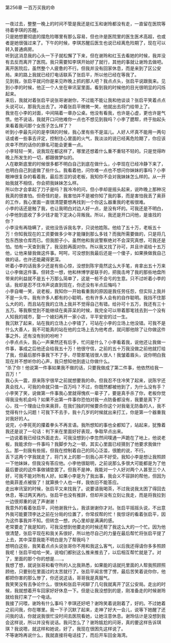 第256章 一百万买我的命
<br />一夜过去，整整一晚上的时间不管是我还是红玉和谢玲都没有走，一直留在医院等待着李琪的苏醒。<br />只是她想要彻底的摆危险哪里有那么容易，但也许是医院里的医生医术高超，也或者是她很强过来了。下午的时候，李琪苏醒后医生也说已经离危险期了，现在可以转入普通病房。<br />听到这消息我的心头一下子就松懈了下来，但在谢玲和红玉去看她的时候，我并没有去反而离开了医院。我只需要知李琪开始好了就行，其他的事就让谢玲去做吧。<br />离开医院后，虽然整个人疲惫的不行。但我并没有回家休息，而是来到了区公安局。来的路上我就已经打电话联系了张启平，所以他已经在等我了。<br />见到我，张启平就问你是来见昨晚上抓的那人吧？我点点头，张启平说跟我来。见到小李的时候，他正一个人坐在审讯室里面。看到我的时候他的目光很明显的闪烁起来。<br />来后，我就对着张启平说张哥谢谢你，不过能不能让我和他谈谈？张启平笑着点点头说可以，那我先出去了。冲着张启平微微一笑，他就出去将门给带上了。<br />我坐在小李的对面，中间隔着一章办公桌。他没有看我，也许是心虚，更也许是气愤。他不说话，我就开口问他难你一点也不想见到我吗？小李了腮帮，终于抬起头来看着我问那个女孩子怎么样了？<br />听到小李最先问的是李琪的时候，我心里有些不是滋儿。人好人坏真不能用一两句话或者一些事去评定，控制住心里面的火气，我淡淡的说已经离危险期了，你应该庆幸不然的话你的罪名可能会更重一点。<br />小李轻轻一笑，说我现在都这样了，哪里还想着什么重不重轻不轻的。只是觉得昨晚上所发生的一切，都跟做梦似的。<br />人在歇斯底里的时候很多都不明白自己到底在做什么，小李现在已经冷静下来了，也明白自己到底做了些什么。我看着他，问你难一点也不想问你妹妹的事吗？小李眼神很复杂的看着我，最后苦涩的说老板，我知你不会对我妹妹怎么样的。从一开始我就不相信，你会把我妹妹怎么样。<br />所以你才会拿起了刀子是吗？我冷冷的问，但小李却是摇头起来，说昨晚上那种况我真的很害怕。但奇怪的是，我害怕并不是被你知了我的事，而是害怕我丢了奥菲的工作，我心里面一直很清楚要想再找到一个你这么器重我的老板很难。<br />小李的话还是触了我，也让我明白对边人好一点，是没有坏的。可我还是不明白，小李他到底收了多少钱才能下定决心背叛我。所以，我还是开口问他，是谁找的你？<br />小李没有再隐瞒了，说他没告诉我名字，只说他姓陈。他给了五十万，老板五十万！你知我现在的工资要做多少年才能赚到那么多钱？而我所需要做的，只是将几包东西放仓库而已。但我胆子小，虽然他和我说警察绝对不会深究真想，可我还是怕。怕有一天查到我了，我没脸再面对你。所以我又找了孙可，并且许诺给十五万他，让他来替我做这件事。呵呵，可没想到我最后还是一个傻子，如果换做我自己做的话，也许还能藏得更深。<br />听着小李的话我多少还是有些心惊，没想到陈宇竟然这么大手笔，肯拿出五十万来让小李做这件事。但转念一想，他和林博学是联手的，把我击垮了我的那些地盘所带来的利益就不是五十万那么简单了，这是一桩不会亏的生意。只不过听着小李的话，我却是忍不住冷声说直到现在，你还没有半点后悔吗？<br />小李自嘲一笑，说老板，我知你一开始看重我的原因是我任劳任怨，但实际上我并不是一头牛。我有许多人都有的小聪明，也有许多人会有的自作聪明。我挡不住那么大的的，而且站在我的立场上我并不觉得自己有错。给孙可十五万，我还有三十五万。等我察觉到不能继续在奥菲呆的时候，我完全可以带着那笔钱去到一个没有人知我的城市，娶一个媳妇再开一家小店，平平安安的过一生。<br />我沉默了起来，站在我的立场上小李错了，可站在小李的立场上他没错。可我不是什么大善人，我不可能真的站在他的立场上去为他考虑，就问那他除了让你做这件事之外，还有没有别的吩咐？<br />小李点点头，我心一声果然还有后手，忙问是什么？小李看着我，说他还让我做一件事，事成之后他还会给我五十万！他很守信，之前的五十万我没做之前他就打给了我，但最后那件事我下不了手，尽管那笔钱很人很人！我皱着眉头，说你明白我现在并不想听你的心声，我只想知他到底让你做什么。<br />“杀了你！他说第一件事如果我不做的话，只要我做成了第二件事，他依然给我一百万！”<br />我心头一震，原来陈宇很早之前就想要我的命。但我忍不住冷笑了起来，说陈宇还真会找人，可我的命就只值一百万吗？不过，你既然都被他到了，为什么没有手？小李笑了笑，说做第一件事我心里就得愧疚一辈子了，要是真手杀了你，老板你觉得我没有机会吗？如果不出第一件事你恐怕对我一点防备都没有，我要是真下了心，找一个理由让你来奥菲，在我们独的时候要杀你这个对我毫无防备的人，我不觉得有什么问题！可我下不去手，我十几岁的时候就出来打工，你是第一个器重我对我好的人。<br />说完，小李死死的攥着拳头不再言语。我所想知的事也全都知了，站起来，犹豫着我还是说了一句话：判下来在里面好好表现，争取早点出来。<br />一边说着我已经往外面走去，可我没想到小李忽然间噗通一声跪在了地上，他说老板，我能求你一件事吗？我脚步为之一顿，其实心里面已经猜到了他要求我做什么。那一刻我有些摇，但我在控制着自己的同心泛滥，很脆的说，不行。<br />丢下这两个字我就走了，将门关上的那一刻我心并不好受。我知小李是想让我照顾一下他妹妹，但我没有答应他。小李他很聪明，之前说那么多很大可能都是为了他最后要说的这件事做铺垫罢了。但我不是神，我能对一个人好对两个人甚至三个人好，可我不能对所有人好。如果小李是为了我出事，我会义不容辞的帮他，但因为他奥菲差点被毁了！就算换个人也一样，我依旧不能答应。<br />走出审讯室的时候，张启平又来找我了。说要请我喝茶，不过我说我太困了得回去休息，等过两天再约。张启平也没有推辞，但却并没有立刻让我走，而是将我拉到一边很郑重的说了声谢谢！<br />我意外的看着张启平，问他谢我什么，我该谢谢你才对。张启平摇摇头说，不出意外我可能要顶李达之前在分局的位置了，你常叔帮的忙！我惊讶的看着张启平，因为这件事我并不知。但转念一想，内心里却是满满的感。<br />老常要走了我是知的，可我没想到他要走的时候还帮了我这么大的一个忙。因为他很清楚，张启平现在和我关系很好，所以他尽自己的力量在最后帮忙将张启平提了上去，其中深意我能不明白是为了帮我吗？<br />想明白这些，我笑着点点头说张哥你不用和我这么客气，以后我还得请你多多照顾我呢！张启平哈哈一笑，说咱们都别这么推来推去了，以后相互帮忙就是了。对了，里面的那个你的想是……。<br />我想了想，就说张哥和看守所的人比我熟悉，如果能的话就托里面的人帮我照顾照顾他，只要别在里面过的太苦就行了。张启平闻言愣了愣，最后苦笑着说你你，他都把你害的那么惨了，你还说这话，哥哥我是真服气。<br />我笑笑没有去争论什么，很快和张启平闲聊了几句我就离开了区公安局。走出的时候，我就想着开车回家好好休息一下。但是让我没想到的是，刚准备走的时候谢玲就给我打来了一个电话。<br />我接了问喂，谢玲有什么事吗？李琪还好吧？谢玲笑着说刚着了，好的。不过她着之前问我，你在哪里。我一下子沉默了起来，走神了好大一会儿，说等下她醒了还问我的话，你就说我很忙没时间去医院看她，让她注意休息。谢玲估计是没想到我会这样说，所以并没有说话。我问怎么了？谢玲尴尬的问哥，真的要这样告诉琪琪？我说嗯，就这样和她说，好了，我现在很困先这样说了。<br />不等谢玲再说什么，我就直接将电话挂了，而后开车回金海湾。